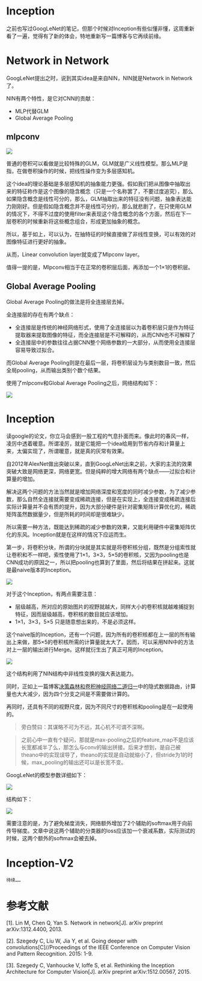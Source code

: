 # Inception

之前也写过GoogLeNet的笔记，但那个时候对Inception有些似懂非懂，这周重新看了一遍，觉得有了新的体会，特地重新写一篇博客与它再续前缘。

# Network in Network

GoogLeNet提出之时，说到其实idea是来自NIN，NIN就是Network in Network了。

NIN有两个特性，是它对CNN的贡献：

- MLP代替GLM
- Global Average Pooling

## mlpconv

![](./imgs_inception/1.png)

普通的卷积可以看做是比较特殊的GLM，GLM就是广义线性模型。那么MLP是指，在做卷积操作的时候，把线性操作变为多层感知机。

这个idea的理论基础是多层感知机的抽象能力更强。假如我们把从图像中抽取出来的特征称作是这个图像的隐含概念（只是一个名称罢了，不要过度追究），那么如果隐含概念是线性可分的，那么，GLM抽取出来的特征没有问题，抽象表达能力刚刚好。但是假如隐含概念并不是线性可分的，那么就悲剧了，在只使用GLM的情况下，不得不过度的使用filter来表现这个隐含概念的各个方面，然后在下一层卷积的时候重新将这些概念组合，形成更加抽象的概念。

所以，基于如上，可以认为，在抽特征的时候直接做了非线性变换，可以有效的对图像特征进行更好的抽象。

从而，Linear convolution layer就变成了Mlpconv layer。

值得一提的是，Mlpconv相当于在正常的卷积层后面，再添加一个1×1的卷积层。

## Global Average Pooling

Global Average Pooling的做法是将全连接层去掉。

全连接层的存在有两个缺点：

- 全连接层是传统的神经网络形式，使用了全连接层以为着卷积层只是作为特征提取器来提取图像的特征，而全连接层是不可解释的，从而CNN也不可解释了
- 全连接层中的参数往往占据CNN整个网络参数的一大部分，从而使用全连接层容易导致过拟合。

而Global Average Pooling则是在最后一层，将卷积层设为与类别数目一致，然后全局pooling，从而输出类别个数个结果。

使用了mlpconv和Global Average Pooling之后，网络结构如下：

![](./imgs_inception/2.png)

# Inception

读google的论文，你立马会感到一股工程的气息扑面而来。像此时的春风一样，凌厉中透着暖意。所谓凌厉，就是它能把一个idea给用到节省内存和计算量上来，太偏实现了，所谓暖意，就是真的灰常有效果。

自2012年AlexNet做出突破以来，直到GoogLeNet出来之前，大家的主流的效果突破大致是网络更深，网络更宽。但是纯粹的增大网络有两个缺点——过拟合和计算量的增加。

解决这两个问题的方法当然就是增加网络深度和宽度的同时减少参数，为了减少参数，那么自然全连接就需要变成稀疏连接，但是在实现上，全连接变成稀疏连接后实际计算量并不会有质的提升，因为大部分硬件是针对密集矩阵计算优化的，稀疏矩阵虽然数据量少，但是所耗的时间却是很难缺少。

所以需要一种方法，既能达到稀疏的减少参数的效果，又能利用硬件中密集矩阵优化的东风。Inception就是在这样的情况下应运而生。

第一步，将卷积分块，所谓的分块就是其实就是将卷积核分组，既然是分组索性就让卷积和不一样吧，索性使用了1×1，3×3，5×5的卷积核，又因为pooling也是CNN成功的原因之一，所以把pooling也算到了里面，然后将结果在拼起来。这就是最naive版本的Inception。

![](./imgs_inception/3.png)

对于这个Inception，有两点需要注意：

- 层级越高，所对应的原始图片的视野就越大，同样大小的卷积核就越难捕捉到特征，因而层级越高，卷积核的数目就应该增加。
- 1×1，3×3，5×5 只是随意想出来的，不是必须这样。

这个naive版的Inception，还有一个问题，因为所有的卷积核都在上一层的所有输出上来做，那5×5的卷积核所需的计算量就太大了。因而，可以采用NIN中的方法对上一层的输出进行Merge。这样就衍生出了真正可用的Inception。

![](./imgs_inception/4.png)

这个结构利用了NIN结构中非线性变换的强大表达能力。

同时，正如上一篇博客[决策森林和卷积神经网络二道归一](http://blog.csdn.net/stdcoutzyx/article/details/50993124)中的隐式数据路由，计算量也大大减少，因为四个分支之间是不需要做计算的。

再同时，还具有不同的视野尺度，因为不同尺寸的卷积核和pooling是在一起使用的。

> 旁白赞曰：其谋略不可为不远，其心机不可谓不深啊。

> 之前心中一直有个疑问，那就是max-pooling之后的feature_map不是应该长宽都减半了么，那怎么与conv的输出拼接。后来才想到，是自己被theano中的实现误导了，theano的实现是自动就缩小了，但stride为1的时候，max_pooling的输出还可以是长宽不变。

GoogLeNet的模型参数详细如下：

![](./imgs_inception/5.png)

结构如下：

![](./imgs_inception/6.png)

需要注意的是，为了避免梯度消失，网络额外增加了2个辅助的softmax用于向前传导梯度。文章中说这两个辅助的分类器的loss应该加一个衰减系数，实际测试的时候，这两个额外的softmax会被去掉。


# Inception-V2

	待续……








# 参考文献

[1]. Lin M, Chen Q, Yan S. Network in network[J]. arXiv preprint arXiv:1312.4400, 2013.

[2]. Szegedy C, Liu W, Jia Y, et al. Going deeper with convolutions[C]//Proceedings of the IEEE Conference on Computer Vision and Pattern Recognition. 2015: 1-9.

[3]. Szegedy C, Vanhoucke V, Ioffe S, et al. Rethinking the Inception Architecture for Computer Vision[J]. arXiv preprint arXiv:1512.00567, 2015.